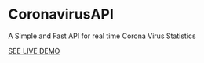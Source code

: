 # CoronavirusAPI
A Simple and Fast API for real time Corona Virus Statistics

[SEE LIVE DEMO](https://coronavirusupdates.herokuapp.com)
